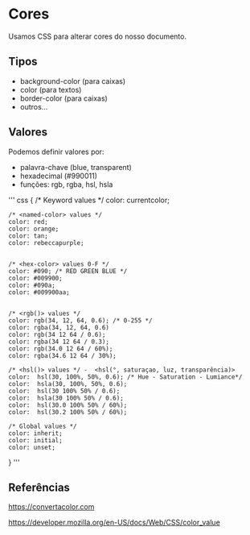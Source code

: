 # Cores

Usamos CSS para alterar cores do nosso documento. 

## Tipos

* background-color (para caixas)
* color (para textos)
* border-color (para caixas)
* outros...

## Valores

Podemos definir valores por:

* palavra-chave (blue, transparent)
* hexadecimal (#990011)
* funções: rgb, rgba, hsl, hsla

''' css
{
    /* Keyword values */
    color: currentcolor;

    /* <named-color> values */
    color: red;
    color: orange;
    color: tan;
    color: rebeccapurple;

    
    /* <hex-color> values 0-F */
    color: #090; /* RED GREEN BLUE */
    color: #009900;
    color: #090a;
    color: #009900aa;

    
    /* <rgb()> values */
    color: rgb(34, 12, 64, 0.6); /* 0-255 */
    color: rgba(34, 12, 64, 0.6)
    color: rgb(34 12 64 / 0.6);
    color: rgba(34 12 64 / 0.3);
    color: rgb(34.0 12 64 / 60%);
    color: rgba(34.6 12 64 / 30%);

    /* <hsl()> values */ -  <hsl(°, saturaçao, luz, transparência)>
    color:  hsl(30, 100%, 50%, 0.6); /* Hue - Saturation - Lumiance*/
    color:  hsla(30, 100%, 50%, 0.6);
    color:  hsl(30 100% 50% / 0.6);
    color:  hsla(30 100% 50% / 0.6);
    color:  hsl(30.0 100% 50% / 60%);
    color:  hsl(30.2 100% 50% / 60%);

    /* Global values */
    color: inherit;
    color: initial;
    color: unset;
}
'''

## Referências

https://convertacolor.com

https://developer.mozilla.org/en-US/docs/Web/CSS/color_value



    

    
    